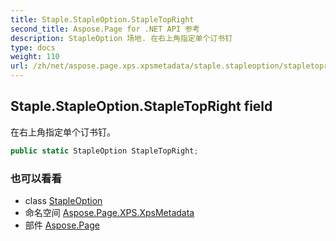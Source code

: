 ```yaml
---
title: Staple.StapleOption.StapleTopRight
second_title: Aspose.Page for .NET API 参考
description: StapleOption 场地. 在右上角指定单个订书钉
type: docs
weight: 110
url: /zh/net/aspose.page.xps.xpsmetadata/staple.stapleoption/stapletopright/
---
```

## Staple.StapleOption.StapleTopRight field

在右上角指定单个订书钉。

```csharp
public static StapleOption StapleTopRight;
```

### 也可以看看

* class [StapleOption](../)
* 命名空间 [Aspose.Page.XPS.XpsMetadata](../../staple.stapleoption/)
* 部件 [Aspose.Page](../../../)


